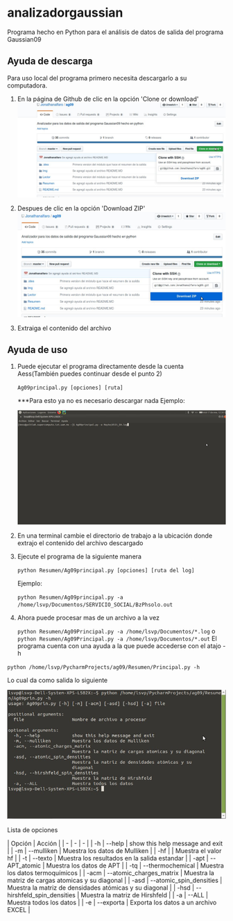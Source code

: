# analizadorgaussian
Programa hecho en Python para el análisis de datos de salida del programa Gaussian09

## Ayuda de descarga

Para uso local del programa primero necesita descargarlo a su computadora.

1. En la página de Github de clic en la opción 'Clone or download'
![Imagen 2](Img/i1.jpg)

2. Despues de clic en la opción  'Download ZIP'
![Imagen 2](Img/i2.jpg)

3. Extraiga el contenido del archivo

## Ayuda de uso
1. Puede ejecutar el programa directamente desde la cuenta Aess(También puedes continuar desde el punto 2)

    `Ag09principal.py [opciones] [ruta]`
    
    ***Para esto ya no es necesario descargar nada
    Ejemplo:
    
    ![Imagen_4](Img/i4.jpg)  
            
2. En una terminal cambie el directorio de trabajo a la ubicación donde extrajo el contenido del archivo descargado

3. Ejecute el programa de la siguiente manera

    `python Resumen/Ag09principal.py [opciones] [ruta del log]`

    Ejemplo:

    `python Resumen/Ag09principal.py -a /home/lsvp/Documentos/SERVICIO_SOCIAL/BzPhsolo.out
`

4. Ahora puede procesar mas de un archivo a la vez

    `python Resumen/Ag09Principal.py -a /home/lsvp/Documentos/*.log`
        o
    `python Resumen/Ag09Principal.py -a /home/lsvp/Documentos/*.out`
El programa cuenta con una ayuda a la que puede accederse con el atajo -h

`python /home/lsvp/PycharmProjects/ag09/Resumen/Principal.py -h`

Lo cual da como salida lo siguiente

![Imagen 3](Img/i3.jpg)




Lista de opciones


| Opción | Acción |
| - | - | - |
| -h | --help | show this help message and exit |
| -m | --mulliken | Muestra los datos de Mulliken |
| -hf |  | Muestra el valor hf |
| -t | --texto | Muestra los resultados en la salida estandar |
| -apt | --APT_atomic | Muestra los datos de APT |
| -tq | --thermochemical | Muestra los datos termoquímicos |
| -acm | --atomic_charges_matrix | Muestra la matriz de cargas atomicas y su diagonal |
| -asd | --atomic_spin_densities | Muestra la matriz de densidades atómicas y su diagonal |
| -hsd | --hirshfeld_spin_densities | Muestra la matriz de Hirshfeld | 
| -a | --ALL | Muestra todos los datos | 
| -e | --exporta | Exporta los datos a un archivo EXCEL |
